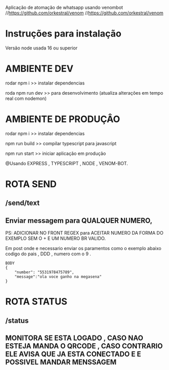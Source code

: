 Aplicação de atomação de whatsapp usando venombot
//https://github.com/orkestral/venom
//https://github.com/orkestral/venom

# Instruções para instalação
Versão node usada 16 ou superior

# AMBIENTE DEV
rodar npm i  >> instalar dependencias

roda npm run dev >> para desenvolvimento (atualiza alterações em tempo real com nodemon)

# AMBIENTE DE PRODUÇÂO
rodar npm i  >> instalar dependencias

npm run build >> compilar typescript para javascript

npm run start >> iniciar aplicação em produção



@Usando EXPRESS , TYPESCRIPT , NODE , VENOM-BOT.

# ROTA SEND
## /send/text
## Enviar messagem para QUALQUER NUMERO, 

PS: ADICIONAR NO FRONT REGEX para ACEITAR NUMERO DA FORMA DO EXEMPLO SEM O + E UM NUMERO BR VALIDO.

Em post onde e necessario enviar os paramentos como o exemplo abaixo codigo do pais , DDD  , numero com o 9 .

    BODY
    {
        "number": "5531978475789",
        "message":"ola voce ganho na megasena"
    }


# ROTA STATUS
## /status
## MONITORA SE ESTA LOGADO , CASO NAO ESTEJA MANDA O QRCODE , CASO CONTRARIO ELE AVISA QUE JA ESTA CONECTADO E E POSSIVEL MANDAR MENSSAGEM



